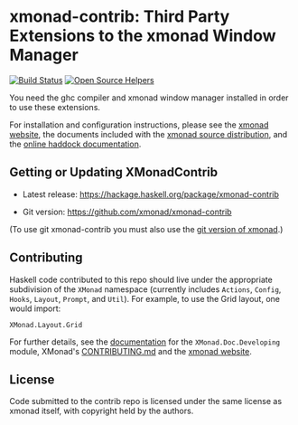 # xmonad-contrib: Third Party Extensions to the xmonad Window Manager

[![Build Status](https://travis-ci.org/xmonad/xmonad-contrib.svg?branch=master)](https://travis-ci.org/xmonad/xmonad-contrib)
[![Open Source Helpers](https://www.codetriage.com/xmonad/xmonad-contrib/badges/users.svg)](https://www.codetriage.com/xmonad/xmonad-contrib)

You need the ghc compiler and xmonad window manager installed in
order to use these extensions.

For installation and configuration instructions, please see the
[xmonad website][xmonad], the documents included with the
[xmonad source distribution][xmonad-git], and the
[online haddock documentation][xmonad-docs].

## Getting or Updating XMonadContrib

  * Latest release: <https://hackage.haskell.org/package/xmonad-contrib>

  * Git version: <https://github.com/xmonad/xmonad-contrib>

(To use git xmonad-contrib you must also use the
[git version of xmonad][xmonad-git].)

## Contributing

Haskell code contributed to this repo should live under the
appropriate subdivision of the `XMonad` namespace (currently includes
`Actions`, `Config`, `Hooks`, `Layout`, `Prompt`, and `Util`). For
example, to use the Grid layout, one would import:

    XMonad.Layout.Grid

For further details, see the [documentation][developing] for the
`XMonad.Doc.Developing` module, XMonad's [CONTRIBUTING.md](https://github.com/xmonad/xmonad/blob/master/CONTRIBUTING.md)  and the [xmonad website][xmonad].

## License

Code submitted to the contrib repo is licensed under the same license as
xmonad itself, with copyright held by the authors.
 
[xmonad]: http://xmonad.org
[xmonad-git]: https://github.com/xmonad/xmonad
[xmonad-docs]: http://hackage.haskell.org/package/xmonad
[developing]: http://hackage.haskell.org/package/xmonad-contrib/docs/XMonad-Doc-Developing.html
